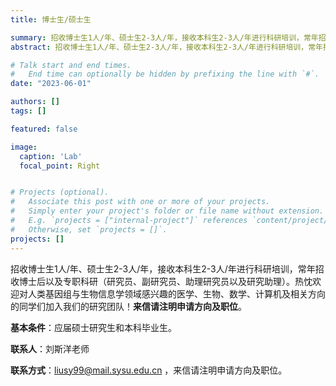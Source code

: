 ```yaml
---
title: 博士生/硕士生

summary: 招收博士生1人/年、硕士生2-3人/年，接收本科生2-3人/年进行科研培训，常年招收博士后以及专职科研（研究员、副研究员、助理研究员以及研究助理）
abstract: 招收博士生1人/年、硕士生2-3人/年，接收本科生2-3人/年进行科研培训，常年招收博士后以及专职科研（研究员、副研究员、助理研究员以及研究助理）

# Talk start and end times.
#   End time can optionally be hidden by prefixing the line with `#`.
date: "2023-06-01"

authors: []
tags: []

featured: false

image:
  caption: 'Lab'
  focal_point: Right


# Projects (optional).
#   Associate this post with one or more of your projects.
#   Simply enter your project's folder or file name without extension.
#   E.g. `projects = ["internal-project"]` references `content/project/deep-learning/index.md`.
#   Otherwise, set `projects = []`.
projects: []
---
```


招收博士生1人/年、硕士生2-3人/年，接收本科生2-3人/年进行科研培训，常年招收博士后以及专职科研（研究员、副研究员、助理研究员以及研究助理）。热忱欢迎对人类基因组与生物信息学领域感兴趣的医学、生物、数学、计算机及相关方向的同学们加入我们的研究团队！**来信请注明申请方向及职位**。

**基本条件**：应届硕士研究生和本科毕业生。

**联系人**：刘斯洋老师

**联系方式**：<liusy99@mail.sysu.edu.cn> ，来信请注明申请方向及职位。